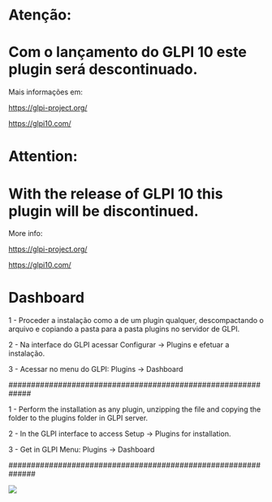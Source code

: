 # Atenção: 
# Com o lançamento do GLPI 10 este plugin será descontinuado.
Mais informações em: 

https://glpi-project.org/

https://glpi10.com/


# Attention:
# With the release of GLPI 10 this plugin will be discontinued. 
More info:

https://glpi-project.org/ 

https://glpi10.com/



# Dashboard


1 - Proceder a instalação como a de um plugin qualquer, descompactando o arquivo e copiando a pasta para a pasta plugins no servidor de GLPI.

2 - Na interface do GLPI acessar Configurar -> Plugins e efetuar a instalação.

3 - Acessar no menu do GLPI: Plugins -> Dashboard


#############################################################


1 - Perform the installation as any plugin, unzipping the file and copying the folder to the plugins folder in GLPI server.

2 - In the GLPI interface to access Setup -> Plugins for installation.

3 - Get in GLPI Menu: Plugins -> Dashboard


##############################################################

![](https://sourceforge.net/p/glpidashboard/screenshot/GLPI_-_Dashboard_-_Home.png)
